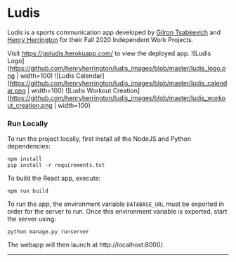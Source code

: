 # Ludis

Ludis is a sports communication app developed by [Gilron Tsabkevich](https://github.com/gilron07) and [Henry Herrington](https://github.com/henryherrington) for their Fall 2020 Independent Work Projects.<br>

Visit https://goludis.herokuapp.com/ to view the deployed app.
![Ludis Logo](https://github.com/henryherrington/ludis_images/blob/master/ludis_logo.png | width=100)
![Ludis Calendar](https://github.com/henryherrington/ludis_images/blob/master/ludis_calendar.png | width=100)
![Ludis Workout Creation](https://github.com/henryherrington/ludis_images/blob/master/ludis_workout_creation.png | width=100)

### Run Locally

To run the project locally, first install all the NodeJS and Python dependencies:

```
npm install
pip install -r requirements.txt
```

To build the React app, execute:

```
npm run build
```

To run the app, the environment variable `DATABASE_URL` must be exported in order for the server to run. Once this environment variable is exported, start the server using:

```
python manage.py runserver
```

The webapp will then launch at http://localhost:8000/.

<hr>
